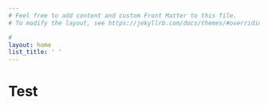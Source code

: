 ```yaml
---
# Feel free to add content and custom Front Matter to this file.
# To modify the layout, see https://jekyllrb.com/docs/themes/#overriding-theme-defaults

#
layout: home
list_title: ' '
---
```


# Test
